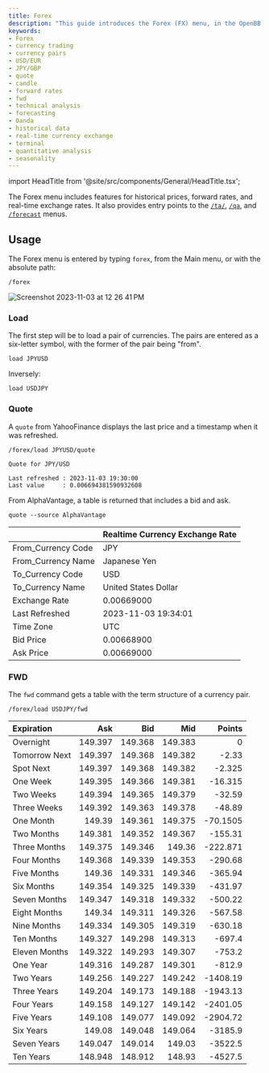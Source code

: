 ```yaml
---
title: Forex
description: "This guide introduces the Forex (FX) menu, in the OpenBB Terminal, and provides examples for use.  Features in this menu include historical prices and forward rates.  It also provides entry points to the QA, TA, and Forecast menus."
keywords:
- Forex
- currency trading
- currency pairs
- USD/EUR
- JPY/GBP
- quote
- candle
- forward rates
- fwd
- technical analysis
- forecasting
- Oanda
- historical data
- real-time currency exchange
- terminal
- quantitative analysis
- seasonality
---
```


import HeadTitle from '@site/src/components/General/HeadTitle.tsx';

<HeadTitle title="Forex - Menus | OpenBB Terminal Docs" />

The Forex menu includes features for historical prices, forward rates, and real-time exchange rates.  It also provides entry points to the [`/ta/`](/terminal/menus/common/ta.md), [`/qa`](/terminal/menus/common/qa.md), and [`/forecast`](/terminal/menus/forecast.md) menus.


## Usage

The Forex menu is entered by typing `forex`, from the Main menu, or with the absolute path:

```console
/forex
```

![Screenshot 2023-11-03 at 12 26 41 PM](https://github.com/OpenBB-finance/OpenBBTerminal/assets/85772166/83356fc6-9966-4da3-9bed-64ae7e42ecd0)

### Load

The first step will be to load a pair of currencies.  The pairs are entered as a six-letter symbol, with the former of the pair being "from".

```console
load JPYUSD
```

Inversely:

```console
load USDJPY
```

### Quote

A `quote` from YahooFinance displays the last price and a timestamp when it was refreshed.

```console
/forex/load JPYUSD/quote
```

```console
Quote for JPY/USD

Last refreshed : 2023-11-03 19:30:00
Last value     : 0.006694381590932608
```

From AlphaVantage, a table is returned that includes a bid and ask.

```console
quote --source AlphaVantage
```

|                    | Realtime Currency Exchange Rate   |
|:-------------------|:----------------------------------|
| From_Currency Code | JPY                               |
| From_Currency Name | Japanese Yen                      |
| To_Currency Code   | USD                               |
| To_Currency Name   | United States Dollar              |
| Exchange Rate      | 0.00669000                        |
| Last Refreshed     | 2023-11-03 19:34:01               |
| Time Zone          | UTC                               |
| Bid Price          | 0.00668900                        |
| Ask Price          | 0.00669000                        |


### FWD

The `fwd` command gets a table with the term structure of a currency pair.

```console
/forex/load USDJPY/fwd
```

| Expiration    |     Ask |     Bid |     Mid |     Points |
|:--------------|--------:|--------:|--------:|-----------:|
| Overnight     | 149.397 | 149.368 | 149.383 |     0      |
| Tomorrow Next | 149.397 | 149.368 | 149.382 |    -2.33   |
| Spot Next     | 149.397 | 149.368 | 149.382 |    -2.325  |
| One Week      | 149.395 | 149.366 | 149.381 |   -16.315  |
| Two Weeks     | 149.394 | 149.365 | 149.379 |   -32.59   |
| Three Weeks   | 149.392 | 149.363 | 149.378 |   -48.89   |
| One Month     | 149.39  | 149.361 | 149.375 |   -70.1505 |
| Two Months    | 149.381 | 149.352 | 149.367 |  -155.31   |
| Three Months  | 149.375 | 149.346 | 149.36  |  -222.871  |
| Four Months   | 149.368 | 149.339 | 149.353 |  -290.68   |
| Five Months   | 149.36  | 149.331 | 149.346 |  -365.94   |
| Six Months    | 149.354 | 149.325 | 149.339 |  -431.97   |
| Seven Months  | 149.347 | 149.318 | 149.332 |  -500.22   |
| Eight Months  | 149.34  | 149.311 | 149.326 |  -567.58   |
| Nine Months   | 149.334 | 149.305 | 149.319 |  -630.18   |
| Ten Months    | 149.327 | 149.298 | 149.313 |  -697.4    |
| Eleven Months | 149.322 | 149.293 | 149.307 |  -753.2    |
| One Year      | 149.316 | 149.287 | 149.301 |  -812.9    |
| Two Years     | 149.256 | 149.227 | 149.242 | -1408.19   |
| Three Years   | 149.204 | 149.173 | 149.188 | -1943.13   |
| Four Years    | 149.158 | 149.127 | 149.142 | -2401.05   |
| Five Years    | 149.108 | 149.077 | 149.092 | -2904.72   |
| Six Years     | 149.08  | 149.048 | 149.064 | -3185.9    |
| Seven Years   | 149.047 | 149.014 | 149.03  | -3522.5    |
| Ten Years     | 148.948 | 148.912 | 148.93  | -4527.5    |
